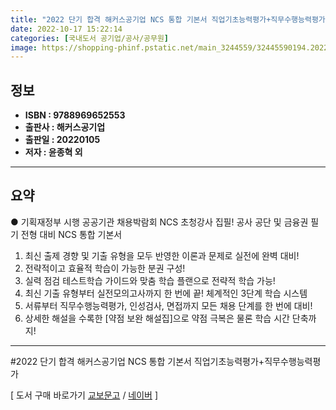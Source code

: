 ```yaml
---
title: "2022 단기 합격 해커스공기업 NCS 통합 기본서 직업기초능력평가+직무수행능력평가"
date: 2022-10-17 15:22:14
categories: [국내도서 공기업/공사/공무원]
image: https://shopping-phinf.pstatic.net/main_3244559/32445590194.20220524184704.jpg
---
```


## **정보**

- **ISBN : 9788969652553**
- **출판사 : 해커스공기업**
- **출판일 : 20220105**
- **저자 : 윤종혁 외**

------



## **요약**

● 기획재정부 시행 공공기관 채용박람회 NCS 초청강사 집필! 
공사 공단 및 금융권 필기 전형 대비 NCS 통합 기본서

1. 최신 출제 경향 및 기출 유형을 모두 반영한 이론과 문제로 실전에 완벽 대비! 
2. 전략적이고 효율적 학습이 가능한 분권 구성!
3. 실력 점검 테스트학습 가이드와 맞춤 학습 플랜으로 전략적 학습 가능!
4. 최신 기출 유형부터 실전모의고사까지 한 번에 끝! 체계적인 3단계 학습 시스템  
5. 서류부터 직무수행능력평가, 인성검사, 면접까지 모든 채용 단계를 한 번에 대비! 
6. 상세한 해설을 수록한 [약점 보완 해설집]으로 약점 극복은 물론 학습 시간 단축까지!

------

#2022 단기 합격 해커스공기업 NCS 통합 기본서 직업기초능력평가+직무수행능력평가

[ 도서 구매 바로가기   [교보문고](https://product.kyobobook.co.kr/detail/S000001063554)  /  [네이버](https://search.shopping.naver.com/book/catalog/32445590194) ]
